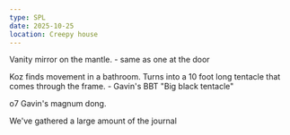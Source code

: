 ```yaml
---
type: SPL
date: 2025-10-25
location: Creepy house
---
```


Vanity mirror on the mantle. 
	- same as one at the door

Koz finds movement in a bathroom. 
Turns into a 10 foot long tentacle that comes through the frame.
	- Gavin's BBT "Big black tentacle"

o7 Gavin's magnum dong. 

We've gathered a large amount of the journal
